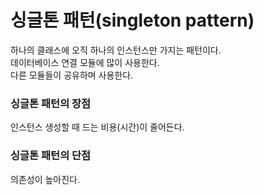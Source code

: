 # 싱글톤 패턴(singleton pattern)  
하나의 클래스에 오직 하나의 인스턴스만 가지는 패턴이다.  
데이터베이스 연결 모듈에 많이 사용한다.  
다른 모듈들이 공유하며 사용한다.

### 싱글톤 패턴의 장점
인스턴스 생성할 때 드는 비용(시간)이 줄어든다.

### 싱글톤 패턴의 단점
의존성이 높아진다.

